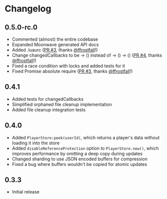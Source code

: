# Changelog

## 0.5.0-rc.0
* Commented (almost) the entire codebase
* Expanded Moonwave generated API docs
* Added .luaurc ([PR #3](https://github.com/paradoxum-games/lyra/issues/5), thanks [@ffrostfall](https://github.com/ffrostfall)!)
* Change changedCallbacks to be -> () instead of -> () -> () ([PR #4](https://github.com/paradoxum-games/lyra/issues/4), thanks [@ffrostfall](https://github.com/ffrostfall)!)
* Fixed a race condition with locks and added tests for it
* Fixed Promise absolute require ([PR #3](https://github.com/paradoxum-games/lyra/issues/4), thanks [@ffrostfall](https://github.com/ffrostfall)!)

## 0.4.1
* Added tests for changedCallbacks
* Simplified orphaned file cleanup implementation
* Added file cleanup integration tests

## 0.4.0
* Added `PlayerStore:peek(userId)`, which returns a player's data without loading it into the store
* Added `disableReferenceProtection` option to `PlayerStore.new()`, which improves performance by omitting a deep copy during updates
* Changed sharding to use JSON encoded buffers for compression
* Fixed a bug where buffers wouldn't be copied for atomic updates

## 0.3.3
* Initial release
